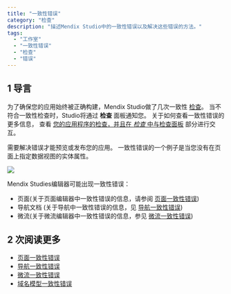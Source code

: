 ```yaml
---
title: "一致性错误"
category: "检查"
description: "描述Mendix Studio中的一致性错误以及解决这些错误的方法。"
tags:
  - "工作室"
  - "一致性错误"
  - "检查"
  - "错误"
---
```


## 1 导言

为了确保您的应用始终被正确构建，Mendix Studio做了几次一致性 [检查](checks)。 当不符合一致性检查时，Studio将通过 **检查** 面板通知您。 关于如何查看一致性错误的更多信息， 查看 [您的应用程序的检查，并且在 *检查* 中与检查面板](checks#viewing-checks) 部分进行交互。

需要解决错误才能预览或发布您的应用。 一致性错误的一个例子是当您没有在页面上指定数据视图的实体属性。

![](attachments/consistency-errors/data-view-no-entity.png)

Mendix Studies编辑器可能出现一致性错误：

* 页面(关于页面编辑器中一致性错误的信息，请参阅 [页面一致性错误](consistency-errors-pages))
* 导航文档 (关于导航中一致性错误的信息，见 [导航一致性错误](consistency-errors-navigation))
* 微流(关于微流编辑器中一致性错误的信息，参见 [微流一致性错误](consistency-errors-microflows))

## 2 次阅读更多

* [页面一致性错误](consistency-errors-pages)
* [导航一致性错误](consistency-errors-navigation)
* [微流一致性错误](consistency-errors-microflows)
* [域名模型一致性错误](consistency-errors-domain-model) 